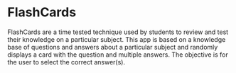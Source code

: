 # FlashCards
FlashCards are a time tested technique used by students to review and test their knowledge on a particular subject.  This app is based on a knowledge base of questions and answers about a particular subject and randomly displays a card with the question and multiple answers. The objective is for the user to select the correct answer(s).
